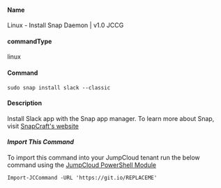 #### Name

Linux - Install Snap Daemon | v1.0 JCCG

#### commandType

linux

#### Command

```
sudo snap install slack --classic
```

#### Description

Install Slack app with the Snap app manager. To learn more about Snap, visit [SnapCraft's website](https://snapcraft.io/)

#### *Import This Command*

To import this command into your JumpCloud tenant run the below command using the [JumpCloud PowerShell Module](https://github.com/TheJumpCloud/support/wiki/Installing-the-JumpCloud-PowerShell-Module)

```
Import-JCCommand -URL 'https://git.io/REPLACEME'
```
